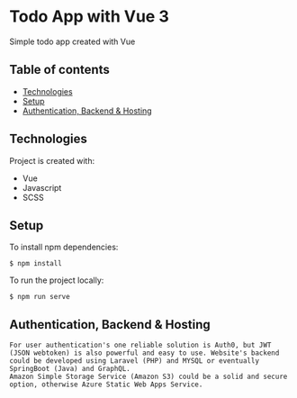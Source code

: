 # Todo App with Vue 3
Simple todo app created with Vue

## Table of contents
* [Technologies](#technologies)
* [Setup](#setup)
* [Authentication, Backend & Hosting](#authentication-backend--hosting)
	
## Technologies
Project is created with:
* Vue
* Javascript
* SCSS
	
## Setup
To install npm dependencies:

```
$ npm install

```

To run the project locally:

```
$ npm run serve

```

## Authentication, Backend & Hosting

```
For user authentication's one reliable solution is Auth0, but JWT (JSON webtoken) is also powerful and easy to use. Website's backend could be developed using Laravel (PHP) and MYSQL or eventually SpringBoot (Java) and GraphQL.
Amazon Simple Storage Service (Amazon S3) could be a solid and secure option, otherwise Azure Static Web Apps Service.

```